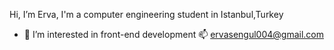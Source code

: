 Hi, I’m Erva, I'm a computer engineering student in Istanbul,Turkey
- 👀 I’m interested in front-end development
📫 ervasengul004@gmail.com


<!---
ervasengul/ervasengul is a ✨ special ✨ repository because its `README.md` (this file) appears on your GitHub profile.
You can click the Preview link to take a look at your changes.
--->
